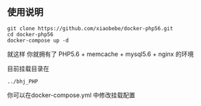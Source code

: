 ## 使用说明

```
git clone https://github.com/xiaobebe/docker-php56.git
cd docker-php56
docker-compose up -d
```
就这样 你就拥有了 PHP5.6 + memcache + mysql5.6 + nginx 的环境

目前挂载目录在
```
../bhj_PHP
```
你可以在docker-compose.yml 中修改挂载配置